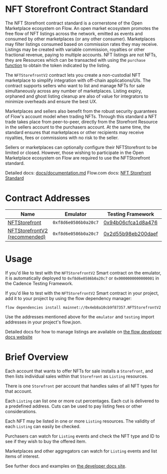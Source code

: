 # NFT Storefront Contract Standard

The NFT Storefront contract standard is a cornerstone of the Open Marketplace ecosystem on Flow. An open market ecosystem promotes the 
free flow of NFT listings across the network, emitted as events and consumed by other marketplaces (or any other consumer). Marketplaces may filter 
listings consumed based on commission rates they may receive. Listings may be created with variable commission, royalties or other fractional revenue, paying to multiple accounts. NFT listings are not NFTs, they are Resources which can be transacted with using the `purchase` [function](https://github.com/onflow/nft-storefront/blob/jp-update-structure/contracts/NFTStorefrontV2.cdc#L300) to obtain the token indicated by the listing. 

The `NFTStorefrontV2` contract lets you create a non-custodial NFT marketplace to simplify integration with off-chain applications/UIs. The contract supports sellers who want to list and manage NFTs for sale simultaneously across any number of marketplaces. Listing expiry, orphaned and ghost listing cleanup are also of value for integrators to minimize overheads and ensure the best UX. 

Marketplaces and sellers also benefit from the robust security guarantees of Flow's account model when trading NFTs. Through this standard a NFT trade takes place from peer-to-peer, directly from the Storefront Resource in the sellers account to the purchasers account. At the same time, the standard ensures that marketplaces or other recipients may receive royalties, fees or commissions with no risk to the seller.

Sellers or marketplaces can optionally configure their NFTStorefront to be limited or closed. However, those wishing to participate in the Open Marketplace ecosystem on Flow are required to use the NFTStorefront standard. 

Detailed docs: [docs/documentation.md](docs/documentation.md)
Flow.com docs: [NFT Storefront Standard](https://developers.flow.com/build/core-contracts/nft-storefront)

# Contract Addresses 

|Name|Emulator|Testing Framework|Testnet|Previewnet|Mainnet|
|----|----|------|-------|------|-------|
|[NFTStorefront](contracts/NFTStorefront.cdc)|`0xf8d6e0586b0a20c7`|[0x94b06cfca1d8a476](https://flow-view-source.com/testnet/account/0x94b06cfca1d8a476/contract/NFTStorefront)|[0x6df5e52755433994](contracts/NFTStorefront.cdc)|[0x4eb8a10cb9f87357](https://flowscan.org/contract/A.4eb8a10cb9f87357.NFTStorefront)|
|[NFTStorefrontV2 (recommended)](contracts/NFTStorefrontV2.cdc)|`0xf8d6e0586b0a20c7`|[0x2d55b98eb200daef](https://flow-view-source.com/testnet/account/0x2d55b98eb200daef/contract/NFTStorefrontV2)|[0x6df5e52755433994](contracts/NFTStorefrontV2.cdc)|[0x4eb8a10cb9f87357](https://flowscan.org/contract/A.4eb8a10cb9f87357.NFTStorefrontV2)|

# Usage

If you'd like to test with the `NFTStorefrontV2` Smart contract on the emulator,
it is automatically deployed to `0xf8d6e0586b0a20c7` or `0x0000000000000001` in the Cadence Testing Framework.

If you'd like to test with the `NFTStorefrontV2` Smart contract in your project,
add it to your project by using the flow dependency manager:

```
flow dependencies install mainnet://0x4eb8a10cb9f87357.NFTStorefrontV2
```

Use the addresses mentioned above for the `emulator` and `testing` import addresses in your project's flow.json.

Detailed docs for how to manage listings are available on
[the flow developer docs website](https://developers.flow.com/build/core-contracts/nft-storefront)

# Brief Overview

Each account that wants to offer NFTs for sale installs a `Storefront`,
and then lists individual sales within that `Storefront` as `Listing` resources.

There is one `Storefront` per account that handles sales of all NFT types
for that account.

Each `Listing` can list one or more cut percentages.
Each cut is delivered to a predefined address. 
Cuts can be used to pay listing fees or other considerations.

Each NFT may be listed in one or more `Listing` resources.
The validity of each `Listing` can easily be checked.

Purchasers can watch for `Listing` events and check the NFT type and
ID to see if they wish to buy the offered item.

Marketplaces and other aggregators can watch for `Listing` events
and list items of interest.

See further docs and examples on [the developer docs site](https://developers.flow.com/build/core-contracts/nft-storefront).
